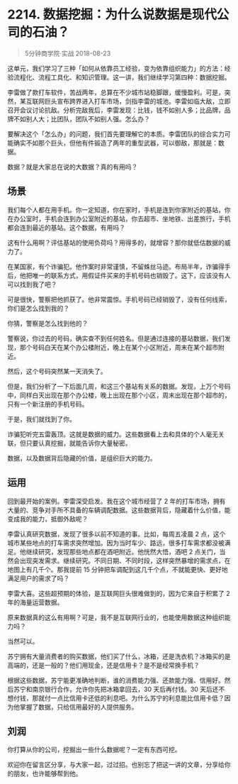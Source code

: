 # 2214. 数据挖掘：为什么说数据是现代公司的石油？
> 5分钟商学院·实战
2018-08-23

这单元，我们学习了三种「如何从依靠员工经验，变为依靠组织能力」的方法：经验流程化、流程工具化、和知识管理。这一讲，我们继续学习第四种：数据挖掘。

李雷做了款打车软件，苦战两年，总算在不少城市站稳脚跟，缓慢盈利。可是，突然，某互联网巨头宣布跨界进入打车市场，剑指李雷的城池。李雷如临大敌，立即召开会议讨论抗敌。分析完敌我后，李雷发现：比钱，钱不如别人多；比品牌，品牌不如别人大；比团队，团队不如别人强。怎么办？

要解决这个「怎么办」的问题，我们首先要理解它的本质。李雷团队的综合实力可能确实不如那个巨头，但他有件锻造了两年的重型武器，可以御敌，那就是：数据。

数据？就是大家总在说的大数据？真的有用吗？

## 场景
我们每个人都在用手机。你一定知道，你在家时，手机是连到你家附近的基站，你在办公室时，手机会连到办公室附近的基站，你去超市、坐地铁、出差旅行，手机都会连到最近的基站。这个数据，有用吗？

这有什么用啊？评估基站的使用负荷吗？用得多的，就增容？那你就低估数据的威力了。

在某国家，有个诈骗犯。他作案时非常谨慎，不留蛛丝马迹。布局半年，诈骗得手后，他把唯一的联系方式，用假证件买来的手机号码也销毁了。这下，应该没有人可以找到我了吧？

可是很快，警察把他抓获了。他非常震惊。手机号码已经销毁了，没有任何线索，你们是怎么找到我的？

你猜，警察是怎么找到他的？

警察说，你过去的号码，确实查不到任何姓名。但是通过连接的基站数据，我们发现，那个号码白天在某个办公楼附近，晚上在某个小区附近，周末在某个超市附近。

然后，这个号码突然某一天消失了。

但是，我们分析了一下后面几周，和这三个基站有关系的数据。发现，上万个号码中，同样白天出现在那个办公楼，晚上出现在那个小区，周末出现在那个超市的，只有一个新注册的手机号码。

于是，我们就找到了你。

诈骗犯听完五雷轰顶。这就是数据的威力。这些数据看上去和具体的个人毫无关联，但只要认真挖掘，就能告诉你大量秘密。

数据，以及数据背后隐藏的价值，是组织巨大的能力。

## 运用
回到最开始的案例。李雷深受启发。我在这个城市经营了 2 年的打车市场，拥有大量的、竞争对手所不具备的车辆调配数据。这些数据背后，隐藏着什么价值，能变成我的能力，抵御外敌呢？

李雷认真研究数据，发现了很多以前不知道的事。比如，每周五凌晨 2 点，这个城市某些地点的打车需求突然增加。因为当时车少、路远，很多打车需求都没被满足。他继续研究，发现那些地点都在酒吧附近。他恍然大悟，酒吧 2 点关门，当然会出现突发需求。继续研究。不同日期、不同时段，这样突然暴增的需求点，在地图上有几千个。那我提前 15 分钟把车调配到这几千个点，不就能更快、更好地满足用户的需求了吗？

李雷大喜。这些超预期的体验，是互联网巨头很难做到的，因为它来自于积累了 2 年的海量运营数据。

原来数据真的这么有用啊？可是，我不是互联网行业的，也能使用数据这种组织能力吗？

当然可以。

苏宁拥有大量消费者的购买数据，他们买了什么，冰箱，还是洗衣机？冰箱买的是高端的，还是一般的？他们用现金，还是信用卡？是不是经常换手机？

根据这些数据，苏宁能更准确地判断，谁的消费能力强、还款能力强、信用好。然后苏宁和南京银行合作，允许你先把冰箱拿回去，30 天后再付钱。30 天后还不想付钱，那就付一点比信用卡还低的利息吧。为什么苏宁的利息能比信用卡低？因为他掌握了数据，只给信用最好的人提供服务。

## 刘润
你打算从你的公司，挖掘出一些什么数据呢？一定有东西可挖。

欢迎你在留言区分享，与大家一起，过过招。也别忘了把这一讲的文章，分享给你的朋友，也许能够帮到他。

